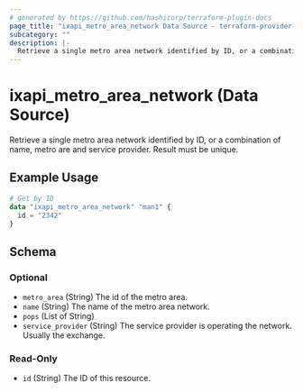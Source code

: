 ```yaml
---
# generated by https://github.com/hashicorp/terraform-plugin-docs
page_title: "ixapi_metro_area_network Data Source - terraform-provider-ixapi"
subcategory: ""
description: |-
  Retrieve a single metro area network identified by ID, or a combination of name, metro are and service provider. Result must be unique.
---
```


# ixapi_metro_area_network (Data Source)

Retrieve a single metro area network identified by ID, or a combination of name, metro are and service provider. Result must be unique.

## Example Usage

```terraform
# Get by ID
data "ixapi_metro_area_network" "man1" {
  id = "2342"
}
```

<!-- schema generated by tfplugindocs -->
## Schema

### Optional

- `metro_area` (String) The id of the metro area.
- `name` (String) The name of the metro area network.
- `pops` (List of String)
- `service_provider` (String) The service provider is operating the network. Usually the exchange.

### Read-Only

- `id` (String) The ID of this resource.


